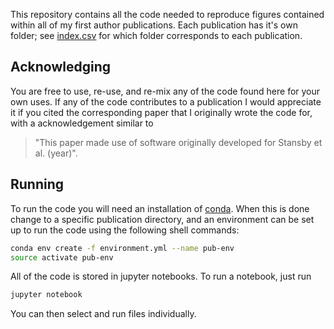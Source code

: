This repository contains all the code needed to reproduce figures contained
within all of my first author publications. Each publication has it's
own folder; see [index.csv](https://github.com/dstansby/publication-code/blob/master/index.csv)
for which folder corresponds to each publication.

Acknowledging
-------------
You are free to use, re-use, and re-mix any of the code found here for your own uses. If any of
the code contributes to a publication I would appreciate it if you cited the corresponding paper
that I originally wrote the code for, with a acknowledgement similar to
> "This paper made use of software originally developed for Stansby et al. (year)".

Running
-------

To run the code you will need an
installation of [conda](https://conda.io/). When this is done change to a
specific publication directory, and an environment can be set up to run the code
using the following shell commands:

```bash
conda env create -f environment.yml --name pub-env
source activate pub-env
```

All of the code is stored in jupyter notebooks. To run a notebook, just run

```bash
jupyter notebook
```

You can then select and run files individually.

